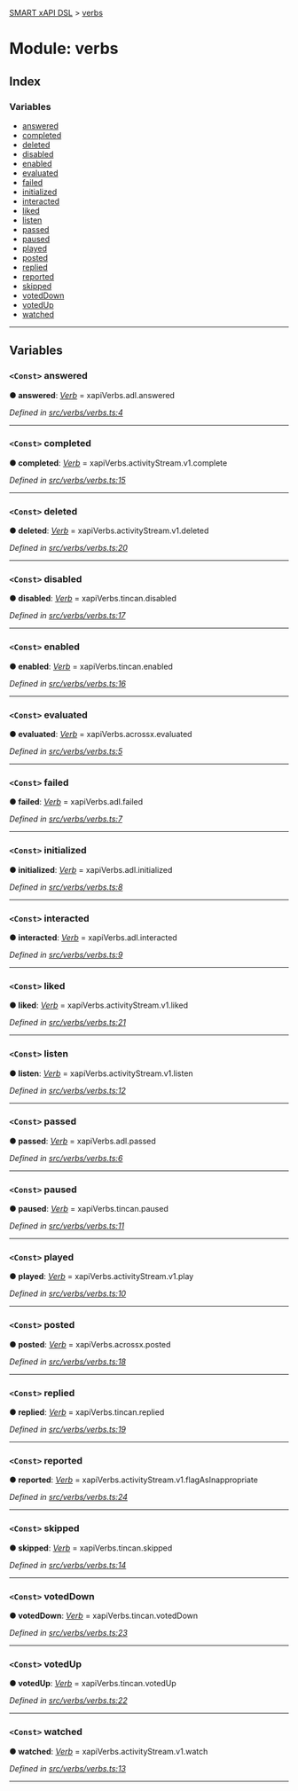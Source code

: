 [SMART xAPI DSL](../README.md) > [verbs](../modules/verbs.md)

# Module: verbs

## Index

### Variables

* [answered](verbs.md#answered)
* [completed](verbs.md#completed)
* [deleted](verbs.md#deleted)
* [disabled](verbs.md#disabled)
* [enabled](verbs.md#enabled)
* [evaluated](verbs.md#evaluated)
* [failed](verbs.md#failed)
* [initialized](verbs.md#initialized)
* [interacted](verbs.md#interacted)
* [liked](verbs.md#liked)
* [listen](verbs.md#listen)
* [passed](verbs.md#passed)
* [paused](verbs.md#paused)
* [played](verbs.md#played)
* [posted](verbs.md#posted)
* [replied](verbs.md#replied)
* [reported](verbs.md#reported)
* [skipped](verbs.md#skipped)
* [votedDown](verbs.md#voteddown)
* [votedUp](verbs.md#votedup)
* [watched](verbs.md#watched)

---

## Variables

<a id="answered"></a>

### `<Const>` answered

**● answered**: *[Verb](../interfaces/verb.md)* =  xapiVerbs.adl.answered

*Defined in [src/verbs/verbs.ts:4](https://github.com/Gradiant/smart-xapi-dsl/blob/b227d0f/src/verbs/verbs.ts#L4)*

___
<a id="completed"></a>

### `<Const>` completed

**● completed**: *[Verb](../interfaces/verb.md)* =  xapiVerbs.activityStream.v1.complete

*Defined in [src/verbs/verbs.ts:15](https://github.com/Gradiant/smart-xapi-dsl/blob/b227d0f/src/verbs/verbs.ts#L15)*

___
<a id="deleted"></a>

### `<Const>` deleted

**● deleted**: *[Verb](../interfaces/verb.md)* =  xapiVerbs.activityStream.v1.deleted

*Defined in [src/verbs/verbs.ts:20](https://github.com/Gradiant/smart-xapi-dsl/blob/b227d0f/src/verbs/verbs.ts#L20)*

___
<a id="disabled"></a>

### `<Const>` disabled

**● disabled**: *[Verb](../interfaces/verb.md)* =  xapiVerbs.tincan.disabled

*Defined in [src/verbs/verbs.ts:17](https://github.com/Gradiant/smart-xapi-dsl/blob/b227d0f/src/verbs/verbs.ts#L17)*

___
<a id="enabled"></a>

### `<Const>` enabled

**● enabled**: *[Verb](../interfaces/verb.md)* =  xapiVerbs.tincan.enabled

*Defined in [src/verbs/verbs.ts:16](https://github.com/Gradiant/smart-xapi-dsl/blob/b227d0f/src/verbs/verbs.ts#L16)*

___
<a id="evaluated"></a>

### `<Const>` evaluated

**● evaluated**: *[Verb](../interfaces/verb.md)* =  xapiVerbs.acrossx.evaluated

*Defined in [src/verbs/verbs.ts:5](https://github.com/Gradiant/smart-xapi-dsl/blob/b227d0f/src/verbs/verbs.ts#L5)*

___
<a id="failed"></a>

### `<Const>` failed

**● failed**: *[Verb](../interfaces/verb.md)* =  xapiVerbs.adl.failed

*Defined in [src/verbs/verbs.ts:7](https://github.com/Gradiant/smart-xapi-dsl/blob/b227d0f/src/verbs/verbs.ts#L7)*

___
<a id="initialized"></a>

### `<Const>` initialized

**● initialized**: *[Verb](../interfaces/verb.md)* =  xapiVerbs.adl.initialized

*Defined in [src/verbs/verbs.ts:8](https://github.com/Gradiant/smart-xapi-dsl/blob/b227d0f/src/verbs/verbs.ts#L8)*

___
<a id="interacted"></a>

### `<Const>` interacted

**● interacted**: *[Verb](../interfaces/verb.md)* =  xapiVerbs.adl.interacted

*Defined in [src/verbs/verbs.ts:9](https://github.com/Gradiant/smart-xapi-dsl/blob/b227d0f/src/verbs/verbs.ts#L9)*

___
<a id="liked"></a>

### `<Const>` liked

**● liked**: *[Verb](../interfaces/verb.md)* =  xapiVerbs.activityStream.v1.liked

*Defined in [src/verbs/verbs.ts:21](https://github.com/Gradiant/smart-xapi-dsl/blob/b227d0f/src/verbs/verbs.ts#L21)*

___
<a id="listen"></a>

### `<Const>` listen

**● listen**: *[Verb](../interfaces/verb.md)* =  xapiVerbs.activityStream.v1.listen

*Defined in [src/verbs/verbs.ts:12](https://github.com/Gradiant/smart-xapi-dsl/blob/b227d0f/src/verbs/verbs.ts#L12)*

___
<a id="passed"></a>

### `<Const>` passed

**● passed**: *[Verb](../interfaces/verb.md)* =  xapiVerbs.adl.passed

*Defined in [src/verbs/verbs.ts:6](https://github.com/Gradiant/smart-xapi-dsl/blob/b227d0f/src/verbs/verbs.ts#L6)*

___
<a id="paused"></a>

### `<Const>` paused

**● paused**: *[Verb](../interfaces/verb.md)* =  xapiVerbs.tincan.paused

*Defined in [src/verbs/verbs.ts:11](https://github.com/Gradiant/smart-xapi-dsl/blob/b227d0f/src/verbs/verbs.ts#L11)*

___
<a id="played"></a>

### `<Const>` played

**● played**: *[Verb](../interfaces/verb.md)* =  xapiVerbs.activityStream.v1.play

*Defined in [src/verbs/verbs.ts:10](https://github.com/Gradiant/smart-xapi-dsl/blob/b227d0f/src/verbs/verbs.ts#L10)*

___
<a id="posted"></a>

### `<Const>` posted

**● posted**: *[Verb](../interfaces/verb.md)* =  xapiVerbs.acrossx.posted

*Defined in [src/verbs/verbs.ts:18](https://github.com/Gradiant/smart-xapi-dsl/blob/b227d0f/src/verbs/verbs.ts#L18)*

___
<a id="replied"></a>

### `<Const>` replied

**● replied**: *[Verb](../interfaces/verb.md)* =  xapiVerbs.tincan.replied

*Defined in [src/verbs/verbs.ts:19](https://github.com/Gradiant/smart-xapi-dsl/blob/b227d0f/src/verbs/verbs.ts#L19)*

___
<a id="reported"></a>

### `<Const>` reported

**● reported**: *[Verb](../interfaces/verb.md)* =  xapiVerbs.activityStream.v1.flagAsInappropriate

*Defined in [src/verbs/verbs.ts:24](https://github.com/Gradiant/smart-xapi-dsl/blob/b227d0f/src/verbs/verbs.ts#L24)*

___
<a id="skipped"></a>

### `<Const>` skipped

**● skipped**: *[Verb](../interfaces/verb.md)* =  xapiVerbs.tincan.skipped

*Defined in [src/verbs/verbs.ts:14](https://github.com/Gradiant/smart-xapi-dsl/blob/b227d0f/src/verbs/verbs.ts#L14)*

___
<a id="voteddown"></a>

### `<Const>` votedDown

**● votedDown**: *[Verb](../interfaces/verb.md)* =  xapiVerbs.tincan.votedDown

*Defined in [src/verbs/verbs.ts:23](https://github.com/Gradiant/smart-xapi-dsl/blob/b227d0f/src/verbs/verbs.ts#L23)*

___
<a id="votedup"></a>

### `<Const>` votedUp

**● votedUp**: *[Verb](../interfaces/verb.md)* =  xapiVerbs.tincan.votedUp

*Defined in [src/verbs/verbs.ts:22](https://github.com/Gradiant/smart-xapi-dsl/blob/b227d0f/src/verbs/verbs.ts#L22)*

___
<a id="watched"></a>

### `<Const>` watched

**● watched**: *[Verb](../interfaces/verb.md)* =  xapiVerbs.activityStream.v1.watch

*Defined in [src/verbs/verbs.ts:13](https://github.com/Gradiant/smart-xapi-dsl/blob/b227d0f/src/verbs/verbs.ts#L13)*

___


